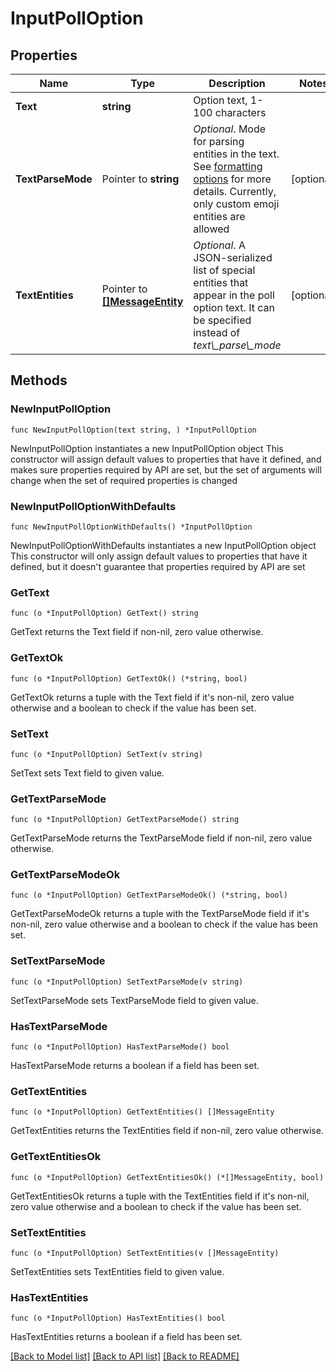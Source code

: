# InputPollOption

## Properties

Name | Type | Description | Notes
------------ | ------------- | ------------- | -------------
**Text** | **string** | Option text, 1-100 characters | 
**TextParseMode** | Pointer to **string** | *Optional*. Mode for parsing entities in the text. See [formatting options](https://core.telegram.org/bots/api/#formatting-options) for more details. Currently, only custom emoji entities are allowed | [optional] 
**TextEntities** | Pointer to [**[]MessageEntity**](MessageEntity.md) | *Optional*. A JSON-serialized list of special entities that appear in the poll option text. It can be specified instead of *text\\_parse\\_mode* | [optional] 

## Methods

### NewInputPollOption

`func NewInputPollOption(text string, ) *InputPollOption`

NewInputPollOption instantiates a new InputPollOption object
This constructor will assign default values to properties that have it defined,
and makes sure properties required by API are set, but the set of arguments
will change when the set of required properties is changed

### NewInputPollOptionWithDefaults

`func NewInputPollOptionWithDefaults() *InputPollOption`

NewInputPollOptionWithDefaults instantiates a new InputPollOption object
This constructor will only assign default values to properties that have it defined,
but it doesn't guarantee that properties required by API are set

### GetText

`func (o *InputPollOption) GetText() string`

GetText returns the Text field if non-nil, zero value otherwise.

### GetTextOk

`func (o *InputPollOption) GetTextOk() (*string, bool)`

GetTextOk returns a tuple with the Text field if it's non-nil, zero value otherwise
and a boolean to check if the value has been set.

### SetText

`func (o *InputPollOption) SetText(v string)`

SetText sets Text field to given value.


### GetTextParseMode

`func (o *InputPollOption) GetTextParseMode() string`

GetTextParseMode returns the TextParseMode field if non-nil, zero value otherwise.

### GetTextParseModeOk

`func (o *InputPollOption) GetTextParseModeOk() (*string, bool)`

GetTextParseModeOk returns a tuple with the TextParseMode field if it's non-nil, zero value otherwise
and a boolean to check if the value has been set.

### SetTextParseMode

`func (o *InputPollOption) SetTextParseMode(v string)`

SetTextParseMode sets TextParseMode field to given value.

### HasTextParseMode

`func (o *InputPollOption) HasTextParseMode() bool`

HasTextParseMode returns a boolean if a field has been set.

### GetTextEntities

`func (o *InputPollOption) GetTextEntities() []MessageEntity`

GetTextEntities returns the TextEntities field if non-nil, zero value otherwise.

### GetTextEntitiesOk

`func (o *InputPollOption) GetTextEntitiesOk() (*[]MessageEntity, bool)`

GetTextEntitiesOk returns a tuple with the TextEntities field if it's non-nil, zero value otherwise
and a boolean to check if the value has been set.

### SetTextEntities

`func (o *InputPollOption) SetTextEntities(v []MessageEntity)`

SetTextEntities sets TextEntities field to given value.

### HasTextEntities

`func (o *InputPollOption) HasTextEntities() bool`

HasTextEntities returns a boolean if a field has been set.


[[Back to Model list]](../README.md#documentation-for-models) [[Back to API list]](../README.md#documentation-for-api-endpoints) [[Back to README]](../README.md)


